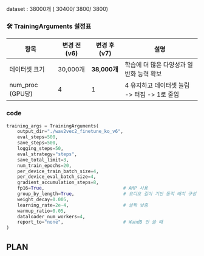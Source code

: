 dataset : 38000개 ( 30400/ 3800/ 3800)

### 🛠️ TrainingArguments 설정표

| 항목             | 변경 전 (v6) | 변경 후 (v7) | 설명                                         |
| ---------------- | ------------ | ------------ | -------------------------------------------- |
| 데이터셋 크기    | 30,000개     | **38,000개** | 학습에 더 많은 다양성과 일반화 능력 확보     |
| num_proc (GPU당) | 4            | 1            | 4 유지하고 데이터셋 늘림 -> 터짐 -> 1로 줄임 |

### code

```python
training_args = TrainingArguments(
    output_dir="./wav2vec2_finetune_ko_v6",
    eval_steps=500,
    save_steps=500,
    logging_steps=50,
    eval_strategy="steps",
    save_total_limit=3,
    num_train_epochs=20,
    per_device_train_batch_size=4,
    per_device_eval_batch_size=4,
    gradient_accumulation_steps=8,
    fp16=True,                             # AMP 사용
    group_by_length=True,                  # 오디오 길이 기반 동적 배치 구성
    weight_decay=0.005,
    learning_rate=2e-4,                    # 살짝 낮춤
    warmup_ratio=0.05,
    dataloader_num_workers=4,
    report_to="none",                      # WandB 안 쓸 때
)
```

## PLAN
